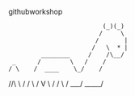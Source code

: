 githubworkshop
	
                              (_)(_)
                             /     \
                            /       |
                           /   \  * |
             ________     /    /\__/
     _      /        \   /    /
    / \    /  ____    \_/    /
   //\ \  /  /    \         /
   V  \ \/  /      \       /
       \___/        \_____/

